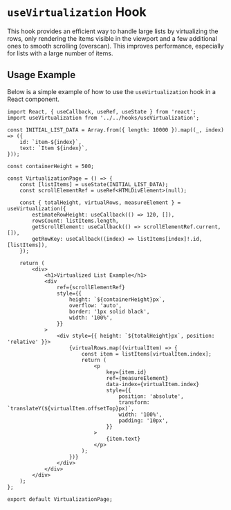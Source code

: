 # `useVirtualization` Hook

This hook provides an efficient way to handle large lists by virtualizing the rows, only rendering the items visible in the viewport and a few additional ones to smooth scrolling (overscan). This improves performance, especially for lists with a large number of items.

## Usage Example

Below is a simple example of how to use the `useVirtualization` hook in a React component.

```tsx
import React, { useCallback, useRef, useState } from 'react';
import useVirtualization from '../../hooks/useVirtualization';

const INITIAL_LIST_DATA = Array.from({ length: 10000 }).map((_, index) => ({
    id: `item-${index}`,
    text: `Item ${index}`,
}));

const containerHeight = 500;

const VirtualizationPage = () => {
    const [listItems] = useState(INITIAL_LIST_DATA);
    const scrollElementRef = useRef<HTMLDivElement>(null);

    const { totalHeight, virtualRows, measureElement } = useVirtualization({
        estimateRowHeight: useCallback(() => 120, []),
        rowsCount: listItems.length,
        getScrollElement: useCallback(() => scrollElementRef.current, []),
        getRowKey: useCallback((index) => listItems[index]!.id, [listItems]),
    });

    return (
        <div>
            <h1>Virtualized List Example</h1>
            <div
                ref={scrollElementRef}
                style={{
                    height: `${containerHeight}px`,
                    overflow: 'auto',
                    border: '1px solid black',
                    width: '100%',
                }}
            >
                <div style={{ height: `${totalHeight}px`, position: 'relative' }}>
                    {virtualRows.map((virtualItem) => {
                        const item = listItems[virtualItem.index];
                        return (
                            <p
                                key={item.id}
                                ref={measureElement}
                                data-index={virtualItem.index}
                                style={{
                                    position: 'absolute',
                                    transform: `translateY(${virtualItem.offsetTop}px)`,
                                    width: '100%',
                                    padding: '10px',
                                }}
                            >
                                {item.text}
                            </p>
                        );
                    })}
                </div>
            </div>
        </div>
    );
};

export default VirtualizationPage;
```